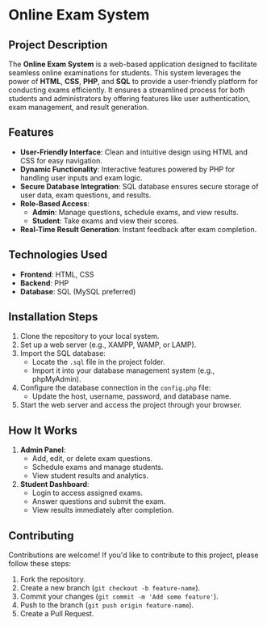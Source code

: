 # Online Exam System

## Project Description
The **Online Exam System** is a web-based application designed to facilitate seamless online examinations for students. This system leverages the power of **HTML**, **CSS**, **PHP**, and **SQL** to provide a user-friendly platform for conducting exams efficiently. It ensures a streamlined process for both students and administrators by offering features like user authentication, exam management, and result generation.

## Features
- **User-Friendly Interface**: Clean and intuitive design using HTML and CSS for easy navigation.
- **Dynamic Functionality**: Interactive features powered by PHP for handling user inputs and exam logic.
- **Secure Database Integration**: SQL database ensures secure storage of user data, exam questions, and results.
- **Role-Based Access**:
  - **Admin**: Manage questions, schedule exams, and view results.
  - **Student**: Take exams and view their scores.
- **Real-Time Result Generation**: Instant feedback after exam completion.

## Technologies Used
- **Frontend**: HTML, CSS
- **Backend**: PHP
- **Database**: SQL (MySQL preferred)

## Installation Steps
1. Clone the repository to your local system.
2. Set up a web server (e.g., XAMPP, WAMP, or LAMP).
3. Import the SQL database:
   - Locate the `.sql` file in the project folder.
   - Import it into your database management system (e.g., phpMyAdmin).
4. Configure the database connection in the `config.php` file:
   - Update the host, username, password, and database name.
5. Start the web server and access the project through your browser.

## How It Works
1. **Admin Panel**:
   - Add, edit, or delete exam questions.
   - Schedule exams and manage students.
   - View student results and analytics.
2. **Student Dashboard**:
   - Login to access assigned exams.
   - Answer questions and submit the exam.
   - View results immediately after completion.

## Contributing
Contributions are welcome! If you'd like to contribute to this project, please follow these steps:
1. Fork the repository.
2. Create a new branch (`git checkout -b feature-name`).
3. Commit your changes (`git commit -m 'Add some feature'`).
4. Push to the branch (`git push origin feature-name`).
5. Create a Pull Request.
